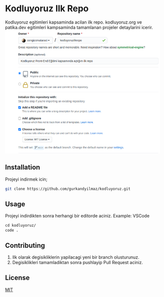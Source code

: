 # Kodluyoruz Ilk Repo
Kodluyoruz egitimleri kapsaminda acilan ilk repo.
kodluyoruz.org ve patika.dev egitimleri kampsaminda tamamlanan projeler detaylarini icerir.
![proje](media/github.png)

## Installation
Projeyi indirmek icin;
```bash
git clone https://github.com/gurkandyilmaz/kodluyoruz.git
```

## Usage
Projeyi indirdikten sonra herhangi bir editorde aciniz. Example: VSCode
```linux
cd kodluyoruz/
code .
```

## Contributing
1) Ilk olarak degisikliklerin yapilacagi yeni bir branch olusturunuz.
2) Degisiklikleri tamamladiktan sonra pushlayip Pull Request aciniz.

## License
[MIT](https://choosealicense.com/licences/mit)
